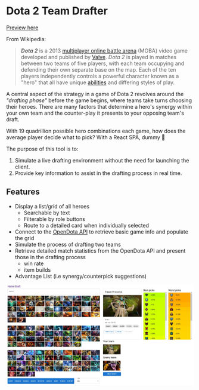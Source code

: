 # Dota 2 Team Drafter

[Preview here](https://dota2-team-drafter.herokuapp.com/)

From Wikipedia:
>_**Dota 2**_ is a 2013 [multiplayer online battle arena](https://en.wikipedia.org/wiki/Multiplayer_online_battle_arena "Multiplayer online battle arena") (MOBA) video game developed and published by [Valve](https://en.wikipedia.org/wiki/Valve_Corporation "Valve Corporation"). _Dota 2_ is played in matches between two teams of five players, with each team occupying and defending their own separate base on the map. Each of the ten players independently controls a powerful character known as a "hero" that all have unique [abilities](https://en.wikipedia.org/wiki/Skill_(role-playing_games) "Skill (role-playing games)") and differing styles of play.

A central aspect of the strategy in a game of Dota 2 revolves around the _"drafting phase"_ before the game begins, where teams take turns choosing their heroes. There are many factors that determine a hero's synergy within your own team and the counter-play it presents to your opposing team's draft.

With 19 quadrillion possible hero combinations each game, how does the average player decide what to pick? With a React SPA, dummy 🙂

The purpose of this tool is to:
 1. Simulate a live drafting environment without the need for launching the client.
 2. Provide key information to assist in the drafting process in real time.

## Features

 - Display a list/grid of all heroes
    - Searchable by text
    - Filterable by role buttons
    - Route to a detailed card when individually selected
 - Connect to the [OpenDota API](https://www.opendota.com/) to retrieve basic game info and populate the grid
 - Simulate the process of drafting two teams
 - Retrieve detailed match statistics from the OpenDota API and present those in the drafting process
    - win rate
    - item builds
 - Advantage List (i.e synergy/counterpick suggestions)

 ![app preview](./public/preview.jpg)
